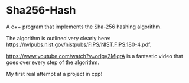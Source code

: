 # Sha256-Hash
A c++ program that implements the Sha-256 hashing algorithm. 

The algorithm is outlined very clearly here: https://nvlpubs.nist.gov/nistpubs/FIPS/NIST.FIPS.180-4.pdf.

https://www.youtube.com/watch?v=orIgy2MjqrA is a fantastic video that goes over every step of the algorithm.

My first real attempt at a project in cpp!


